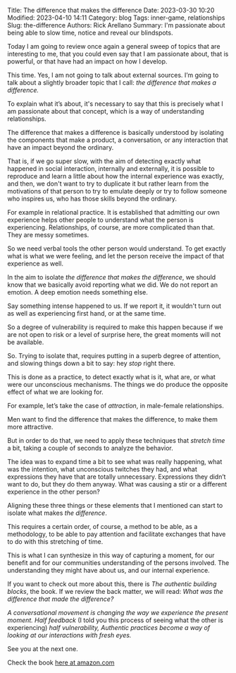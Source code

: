 Title: The difference that makes the difference
Date: 2023-03-30 10:20
Modified: 2023-04-10 14:11
Category: blog
Tags: inner-game, relationships
Slug: the-difference
Authors: Rick Arellano
Summary: I'm passionate about being able to slow time, notice and reveal our blindspots.

Today I am going to review once again a general sweep of topics that are interesting to me, that you could even say that I am passionate about, that is powerful, or that have had an impact on how I develop.

This time. Yes, I am not going to talk about external sources. I’m going to talk about a slightly broader topic that I call: *the difference that makes a difference.*

To explain what it’s about, it's necessary to say that this is precisely what I am passionate about that concept, which is a way of understanding relationships. 

The difference that makes a difference is basically understood by isolating the components that make a product, a conversation, or any interaction that have an impact beyond the ordinary.

That is, if we go super slow, with the aim of detecting exactly what happened in social interaction, internally and externally, it is possible to reproduce and learn a little about how the internal experience was exactly, and then, we don't want to try to duplicate it but rather learn from the motivations of that person to try to emulate deeply or try to follow someone who inspires us, who has those skills beyond the ordinary.

For example in relational practice. It is established that admitting our own experience helps other people to understand what the person is experiencing. Relationships, of course, are more complicated than that. They are messy sometimes.

So we need verbal tools the other person would understand. To get exactly what is what we were feeling, and let the person receive the impact of that experience as well.

In the aim to isolate *the difference that makes the difference*, we should know that we basically avoid reporting what we did. We do not report an emotion. A deep emotion needs something else. 

Say something intense happened to us. If we report it, it wouldn't turn out as well as experiencing first hand, or at the same time.

So a degree of vulnerability is required to make this happen because if we are not open to risk or a level of surprise here, the great moments will not be available. 

So. Trying to isolate that, requires putting in a superb degree of attention, and slowing things down a bit to say: hey *stop* right there. 
 
This is done as a practice, to detect exactly what is it, what are, or what were our unconscious mechanisms. The things we do produce the opposite effect of what we are looking for. 

For example, let’s take the case of *attraction*, in male-female relationships.

Men want to find the difference that makes the difference, to make them more attractive. 

But in order to do that, we need to apply these techniques that *stretch time* a bit, taking a couple of seconds to analyze the behavior. 

The idea was to expand time a bit to see what was really happening, what was the intention, what unconscious twitches they had, and what expressions they have that are totally unnecessary. Expressions they didn’t want to do, but they do them anyway. What was causing a stir or a different experience in the other person?

Aligning these three things or these elements that I mentioned can start to isolate what makes *the difference*.

This requires a certain order, of course, a method to be able, as a methodology, to be able to pay attention and facilitate exchanges that have to do with this stretching of time. 

This is what I can synthesize in this way of capturing a moment, for our benefit and for our communities understanding of the persons involved. The understanding they might have about us, and our internal experience.

If you want to check out more about this, there is *The authentic building blocks*, the book. If we review the back matter, we will read: *What was the difference that made the difference?*

*A conversational movement is changing the way we experience the present moment. Half feedback* (I told you this process of seeing what the other is experiencing) *half vulnerability, Authentic practices become a way of looking at our interactions with fresh eyes.*

See you at the next one. 

Check the book [here at amazon.com](https://www.amazon.com/authentic-building-blocks-Rick-Arellano/dp/956404362X)
